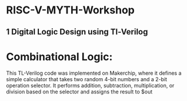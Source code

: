 # RISC-V-MYTH-Workshop
## 1 Digital Logic Design using Tl-Verilog
# Combinational Logic:
This TL-Verilog code was implemented on Makerchip, where it defines a simple calculator that takes two random 4-bit numbers and a 2-bit operation selector. It performs addition, subtraction, multiplication, or division based on the selector and assigns the result to $out

